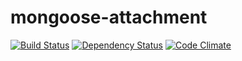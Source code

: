 # mongoose-attachment

[![Build Status](https://travis-ci.org/blissbooker/mongoose-attachment.svg?branch=master)](https://travis-ci.org/blissbooker/mongoose-attachment)
[![Dependency Status](https://gemnasium.com/blissbooker/mongoose-attachment.svg)](https://gemnasium.com/blissbooker/mongoose-attachment)
[![Code Climate](https://codeclimate.com/github/blissbooker/mongoose-attachment/badges/gpa.svg)](https://codeclimate.com/github/blissbooker/mongoose-attachment)
